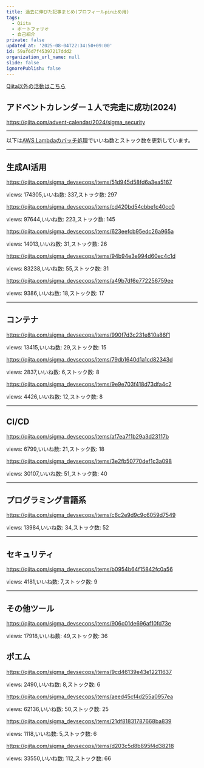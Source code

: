 ```yaml
---
title: 過去に伸びた記事まとめ(プロフィールpin止め用)
tags:
  - Qiita
  - ポートフォリオ
  - 自己紹介
private: false
updated_at: '2025-08-04T22:34:50+09:00'
id: 59af6d7f45397217ddd2
organization_url_name: null
slide: false
ignorePublish: false
---
```

[Qiita以外の活動はこちら](https://ryosukedtomita.github.io/MyActivity/)

## アドベントカレンダー１人で完走に成功(2024)

https://qiita.com/advent-calendar/2024/sigma_security

---

以下は[AWS Lambdaのバッチ処理](https://github.com/RyosukeDTomita/qiita_auto_update)でいいね数とストック数を更新しています。

---

## 生成AI活用

https://qiita.com/sigma_devsecops/items/51d945d58fd6a3ea5167

views: 174305,いいね数: 337,ストック数: 297

https://qiita.com/sigma_devsecops/items/cd420bd54cbbe1c40cc0

views: 97644,いいね数: 223,ストック数: 145

https://qiita.com/sigma_devsecops/items/623eefcb95edc26a965a

views: 14013,いいね数: 31,ストック数: 26

https://qiita.com/sigma_devsecops/items/94b94e3e994d60ec4c1d

views: 83238,いいね数: 55,ストック数: 31

https://qiita.com/sigma_devsecops/items/a49b7df6e772256759ee

views: 9386,いいね数: 18,ストック数: 17

---

## コンテナ

https://qiita.com/sigma_devsecops/items/990f7d3c231e810a86f1

views: 13415,いいね数: 29,ストック数: 15

https://qiita.com/sigma_devsecops/items/79db1640d1a1cd82343d

views: 2837,いいね数: 6,ストック数: 8

https://qiita.com/sigma_devsecops/items/9e9e703f418d73dfa4c2

views: 4426,いいね数: 12,ストック数: 8

---

## CI/CD

https://qiita.com/sigma_devsecops/items/af7ea7f1b29a3d23117b

views: 6799,いいね数: 21,ストック数: 18

https://qiita.com/sigma_devsecops/items/3e2fb50770def1c3a098

views: 30107,いいね数: 51,ストック数: 40

---

## プログラミング言語系

https://qiita.com/sigma_devsecops/items/c6c2e9d9c9c6059d7549

views: 13984,いいね数: 34,ストック数: 52

---

## セキュリティ

https://qiita.com/sigma_devsecops/items/b0954b64f15842fc0a56

views: 4181,いいね数: 7,ストック数: 9

---

## その他ツール

https://qiita.com/sigma_devsecops/items/906c01de696af10fd73e

views: 17918,いいね数: 49,ストック数: 36


## ポエム

https://qiita.com/sigma_devsecops/items/9cd46139e43e12211637

views: 2490,いいね数: 8,ストック数: 6

https://qiita.com/sigma_devsecops/items/aeed45cf4d255a0957ea

views: 62136,いいね数: 50,ストック数: 25

https://qiita.com/sigma_devsecops/items/21df81831787668ba839

views: 1118,いいね数: 5,ストック数: 6

https://qiita.com/sigma_devsecops/items/d203c5d8b895f4d38218

views: 33550,いいね数: 112,ストック数: 66

